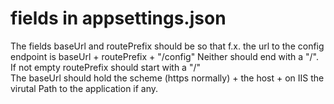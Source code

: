 # fields in appsettings.json
The fields baseUrl and routePrefix should be
so that f.x. the url to the config endpoint is baseUrl + routePrefix + "/config"
Neither should end with a "/". If not empty routePrefix should start with a "/"    
The baseUrl should hold the scheme (https normally) + the host + on IIS the virutal Path to the application if any.
